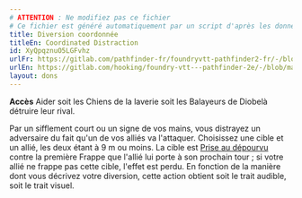 ```yaml
---
# ATTENTION : Ne modifiez pas ce fichier
# Ce fichier est généré automatiquement par un script d'après les données du module Foundry VTT officiel et de sa traduction
title: Diversion coordonnée
titleEn: Coordinated Distraction
id: XyQpqznuO5LGFvhz
urlFr: https://gitlab.com/pathfinder-fr/foundryvtt-pathfinder2-fr/-/blob/master/data/feats/XyQpqznuO5LGFvhz.htm
urlEn: https://gitlab.com/hooking/foundry-vtt---pathfinder-2e/-/blob/master/packs/data/feats.db/coordinated-distraction.json
layout: dons
---
```

**Accès** Aider soit les Chiens de la laverie soit les Balayeurs de Diobelà détruire leur rival.  

Par un sifflement court ou un signe de vos mains, vous distrayez un adversaire du fait qu'un de vos alliés va l'attaquer. Choisissez une cible et un allié, les deux étant à 9 m ou moins. La cible est [Prise au dépourvu](../conditions/pris-au-dépourvu.html) contre la première Frappe que l'allié lui porte à son prochain tour ; si votre allié ne frappe pas cette cible, l'effet est perdu. En fonction de la manière dont vous décrivez votre diversion, cette action obtient soit le trait audible, soit le trait visuel.
